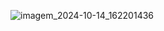 ![imagem_2024-10-14_162201436](https://github.com/user-attachments/assets/d786af69-57e3-4ef9-a851-edf9518993e4)


 
 
